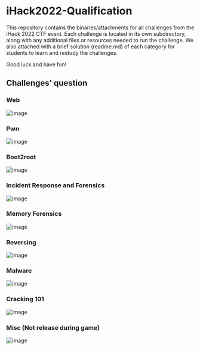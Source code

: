 # iHack2022-Qualification

This repository contains the binaries/attachments for all challenges from the iHack 2022 CTF event. Each challenge is located in its own subdirectory, along with any additional files or resources needed to run the challenge. We also attached with a brief solution (readme.md) of each category for students to learn and restudy the challenges.

Good luck and have fun!

## Challenges' question
### Web
![image](https://user-images.githubusercontent.com/56353946/206886367-4e6c6a87-88c5-47c9-bbef-5890fc9effd8.png)

### Pwn
![image](https://user-images.githubusercontent.com/56353946/206886359-881fe6e4-f55a-4a4a-9f4d-851ae16fdd9f.png)

### Boot2root
![image](https://user-images.githubusercontent.com/56353946/206886389-6faa6fe5-8410-4c6b-b34a-8a976519e877.png)

### Incident Response and Forensics
![image](https://user-images.githubusercontent.com/56353946/206886410-fa7bc525-9819-45fd-9996-9371897534a8.png)

### Memory Forensics
![image](https://user-images.githubusercontent.com/56353946/206886416-4c203c3e-dde2-4836-8c70-fc90d82db287.png)

### Reversing
![image](https://user-images.githubusercontent.com/56353946/206886424-320e1f2c-f70d-4734-be08-c1c153e3b7d3.png)

### Malware
![image](https://user-images.githubusercontent.com/56353946/206886430-a20cb25d-1161-4950-9773-1e418ad2823f.png)

### Cracking 101
![image](https://user-images.githubusercontent.com/56353946/206886449-af8b91ae-559b-467f-93d1-9cf1b3c90cef.png)

### Misc (Not release during game)
![image](https://user-images.githubusercontent.com/56353946/206886435-76518220-e838-4bf8-b11c-4268346dfe48.png)
